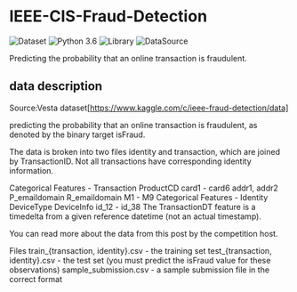 # IEEE-CIS-Fraud-Detection

![Dataset](https://img.shields.io/badge/Dataset-Kaggle-blue.svg)  ![Python 3.6](https://img.shields.io/badge/Python-3.6-brightgreen.svg)  ![Library](https://img.shields.io/badge/Library-sklearn&Xgboost-orange.svg)  ![DataSource](https://img.shields.io/badge/DataSource-Vesta_crop-cyan.svg)

Predicting the probability that an online transaction is fraudulent.

## data description
Source:Vesta
dataset[https://www.kaggle.com/c/ieee-fraud-detection/data]

predicting the probability that an online transaction is fraudulent, as denoted by the binary target isFraud.

The data is broken into two files identity and transaction, which are joined by TransactionID. Not all transactions have corresponding identity information.

Categorical Features - Transaction
ProductCD
card1 - card6
addr1, addr2
P_emaildomain
R_emaildomain
M1 - M9
Categorical Features - Identity
DeviceType
DeviceInfo
id_12 - id_38
The TransactionDT feature is a timedelta from a given reference datetime (not an actual timestamp).

You can read more about the data from this post by the competition host.

Files
train_{transaction, identity}.csv - the training set
test_{transaction, identity}.csv - the test set (you must predict the isFraud value for these observations)
sample_submission.csv - a sample submission file in the correct format

